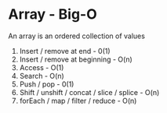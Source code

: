 # Array - Big-O

An array is an ordered collection of values

1. Insert / remove at end - 0(1)
2. Insert / remove at beginning - O(n)
3. Access - O(1)
4. Search - O(n)
5. Push / pop - 0(1)
6. Shift / unshift / concat / slice / splice - O(n)
7. forEach / map / filter / reduce - O(n)
